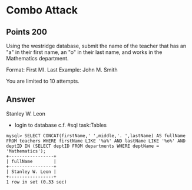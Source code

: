 # Combo Attack

## Points 200

Using the westridge database, submit the name of the teacher that has an "a" in their first name, an "o" in their last name, and works in the Mathematics department.

Format: First MI. Last
Example: John M. Smith

You are limited to 10 attempts.

## Answer

Stanley W. Leon

- login to database c.f. #sql task:Tables

```
mysql> SELECT CONCAT(firstName,' ',middle,'. ',lastName) AS fullName FROM teachers WHERE firstName LIKE '%a%' AND lastName LIKE '%o%' AND deptID IN (SELECT deptID FROM departments WHERE deptName = 'Mathematics');
+-----------------+
| fullName        |
+-----------------+
| Stanley W. Leon |
+-----------------+
1 row in set (0.33 sec)
```
